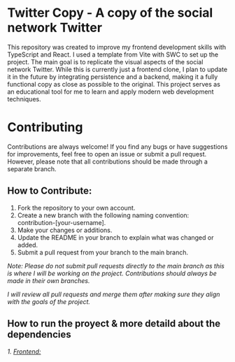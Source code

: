 # Twitter Copy - A copy of the social network Twitter
This repository was created to improve my frontend development skills with TypeScript and React. I used a template from Vite with SWC to set up the project. The main goal is to replicate the visual aspects of the social network Twitter. While this is currently just a frontend clone, I plan to update it in the future by integrating persistence and a backend, making it a fully functional copy as close as possible to the original. This project serves as an educational tool for me to learn and apply modern web development techniques.

# Contributing

Contributions are always welcome! If you find any bugs or have suggestions for improvements, feel free to open an issue or submit a pull request. However, please note that all contributions should be made through a separate branch.

## How to Contribute:

1. Fork the repository to your own account.
2. Create a new branch with the following naming convention: contribution-[your-username].
3. Make your changes or additions.
4. Update the README in your branch to explain what was changed or added.
5. Submit a pull request from your branch to the main branch.

*Note: Please do not submit pull requests directly to the main branch as this is where I will be working on the project. Contributions should always be made in their own branches.*

*I will review all pull requests and merge them after making sure they align with the goals of the project.*

## How to run the proyect & more detaild about the dependencies 

*1. [Frontend:](Frontend/README.md)*
